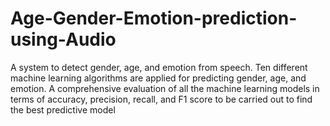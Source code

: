 # Age-Gender-Emotion-prediction-using-Audio
A system to detect gender, age, and emotion from speech. Ten different machine learning algorithms are applied for predicting gender, age, and emotion. A comprehensive evaluation of all the machine learning models in terms of accuracy, precision, recall, and F1 score to be carried out to find the best predictive model
